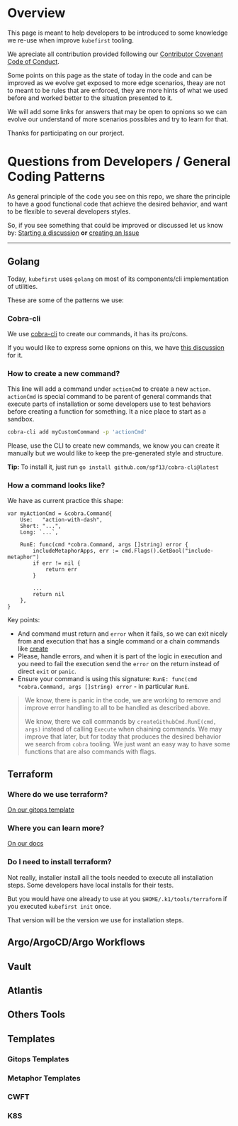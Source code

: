 # Overview 

This page is meant to help developers to be introduced to some knowledge we re-use when improve `kubefirst` tooling. 

We apreciate all contribution provided following our [Contributor Covenant Code of Conduct](https://github.com/kubefirst/kubefirst/blob/main/CODE_OF_CONDUCT.md). 

Some points on this page as the state of today in the code and can be improved as we evolve get exposed to more edge scenarios, theay are not to meant to be rules that are enforced, they are more hints of what we used before and worked better to the situation presented to it. 

We will add some links for answers that may be open to opnions so we can evolve our understand of more scenarios possibles and try to learn for that. 

Thanks for participating on our prorject. 


# Questions from Developers / General Coding Patterns

As general principle of the code you see on this repo, we share the principle to have a good functional code that achieve the desired behavior, and want to be flexible to several developers styles. 

So, if you see something that could be improved or discussed let us know by:  [Starting a discussion](https://github.com/kubefirst/kubefirst/discussions/new?category=q-a) **or** [creating an Issue](https://github.com/kubefirst/kubefirst/issues/new?labels=enhancement,community%20wishlist&title=Feedback)


---
## Golang 

Today, `kubefirst` uses `golang` on most of its components/cli implementation of utilities. 

These are some of the patterns we use: 

### Cobra-cli 

We use [cobra-cli](https://github.com/spf13/cobra) to create our commands, it has its pro/cons.

If you would like to express some opnions on this, we have [this discussion](https://github.com/kubefirst/kubefirst/discussions/531) for it. 

### How to create a new command? 


This line will add a command under `actionCmd` to create a new `action`. `actionCmd` is special command to be parent of general commands that execute parts of installation or some developers use to test behaviors before creating a function for something. It a nice place to start as a sandbox. 

```bash 
cobra-cli add myCustomCommand -p 'actionCmd'
```

Please, use the CLI to create new commands, we know you can create it manually but we would like to keep the pre-generated style and structure. 

**Tip:** To install it, just run `go install github.com/spf13/cobra-cli@latest` 

### How a command looks like? 

We have as current practice this shape: 
```golang
var myActionCmd = &cobra.Command{
	Use:   "action-with-dash",
	Short: "...",
	Long: `...`,

	RunE: func(cmd *cobra.Command, args []string) error {
		includeMetaphorApps, err := cmd.Flags().GetBool("include-metaphor")
		if err != nil {
			return err
		}

        ...
		return nil
	},
}
```

Key points: 
- And command must return and `error` when it fails, so we can exit nicely from and execution that has a single command or a chain commands like [create](https://github.com/kubefirst/kubefirst/blob/main/cmd/create.go)
- Please, handle errors, and when it is part of the logic in execution and you need to fail the execution send the `error` on the return instead of direct `exit` or `panic`. 
- Ensure your command is using this signature: `RunE: func(cmd *cobra.Command, args []string) error` - in particular `RunE`. 

> We know, there is panic in the code, we are working to remove and improve error handling to all to be handled as described above. 
> 
> We know, there we call commands by `createGithubCmd.RunE(cmd, args)` instead of calling `Execute` when chaining commands. We may improve that later, but for today that produces the desired behavior we search from `cobra` tooling. We just want an easy way to have some functions that are also commands with flags. 

## Terraform

### Where do we use terraform?
[On our gitops template](https://github.com/kubefirst/gitops-template/tree/main/terraform)

### Where you can learn more?
[On our docs](https://docs.kubefirst.com/tooling/terraform.html)

### Do I need to install terraform?

Not really, installer install all the tools needed to execute all installation steps. Some developers have local installs for their tests. 

But you would have one already to use at you `$HOME/.k1/tools/terraform` if you executed `kubefirst init` once. 

That version will be the version we use for installation steps. 

## Argo/ArgoCD/Argo Workflows


## Vault


## Atlantis


## Others Tools

## Templates

### Gitops Templates

### Metaphor Templates


### CWFT


### K8S
